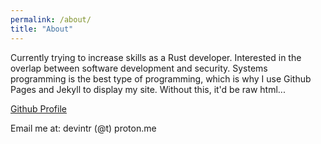 ```yaml
---
permalink: /about/
title: "About"
---
```


Currently trying to increase skills as a Rust developer. Interested in the
overlap between software development and security. Systems programming is the
best type of programming, which is why I use Github Pages and Jekyll to display
my site. Without this, it'd be raw html...

[Github Profile](https://github.com/dev-intr)

Email me at: devintr (@t) proton.me
